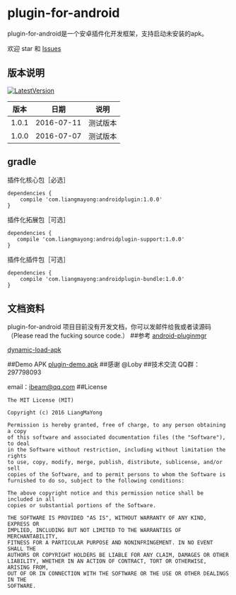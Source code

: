 # plugin-for-android
plugin-for-android是一个安卓插件化开发框架，支持启动未安装的apk。

欢迎 star 和 [Issues](https://github.com/LiangMaYong/plugin-for-android/issues)

## 版本说明
[![LatestVersion](https://img.shields.io/badge/LatestVersion-1.0.1-brightgreen.svg?style=plastic) ](https://github.com/LiangMaYong/plugin-for-android/)

| 版本 |日期| 说明 |
|---|---|---|
| 1.0.1|2016-07-11| 测试版本 |
| 1.0.0|2016-07-07| 测试版本 |
## gradle
插件化核心包［必选］
```
dependencies {
    compile 'com.liangmayong:androidplugin:1.0.0'
}
```
插件化拓展包［可选］
```
dependencies {
   compile 'com.liangmayong:androidplugin-support:1.0.0'
}
```
插件化插件包［可选］
```
dependencies {
    compile 'com.liangmayong:androidplugin-bundle:1.0.0'
}
```
## 文档资料
plugin-for-android 项目目前没有开发文档，你可以发邮件给我或者读源码（Please read the fucking source code.）
##参考
[android-pluginmgr](https://github.com/houkx/android-pluginmgr)

[dynamic-load-apk](https://github.com/singwhatiwanna/dynamic-load-apk)

##Demo APK
[plugin-demo.apk](https://raw.githubusercontent.com/LiangMaYong/plugin-for-android/master/plugin-demo.apk)
##感谢
@Loby
##技术交流
QQ群：297798093

email：ibeam@qq.com
##License
```
The MIT License (MIT)

Copyright (c) 2016 LiangMaYong

Permission is hereby granted, free of charge, to any person obtaining a copy
of this software and associated documentation files (the "Software"), to deal
in the Software without restriction, including without limitation the rights
to use, copy, modify, merge, publish, distribute, sublicense, and/or sell
copies of the Software, and to permit persons to whom the Software is
furnished to do so, subject to the following conditions:

The above copyright notice and this permission notice shall be included in all
copies or substantial portions of the Software.

THE SOFTWARE IS PROVIDED "AS IS", WITHOUT WARRANTY OF ANY KIND, EXPRESS OR
IMPLIED, INCLUDING BUT NOT LIMITED TO THE WARRANTIES OF MERCHANTABILITY,
FITNESS FOR A PARTICULAR PURPOSE AND NONINFRINGEMENT. IN NO EVENT SHALL THE
AUTHORS OR COPYRIGHT HOLDERS BE LIABLE FOR ANY CLAIM, DAMAGES OR OTHER
LIABILITY, WHETHER IN AN ACTION OF CONTRACT, TORT OR OTHERWISE, ARISING FROM,
OUT OF OR IN CONNECTION WITH THE SOFTWARE OR THE USE OR OTHER DEALINGS IN THE
SOFTWARE.
```
